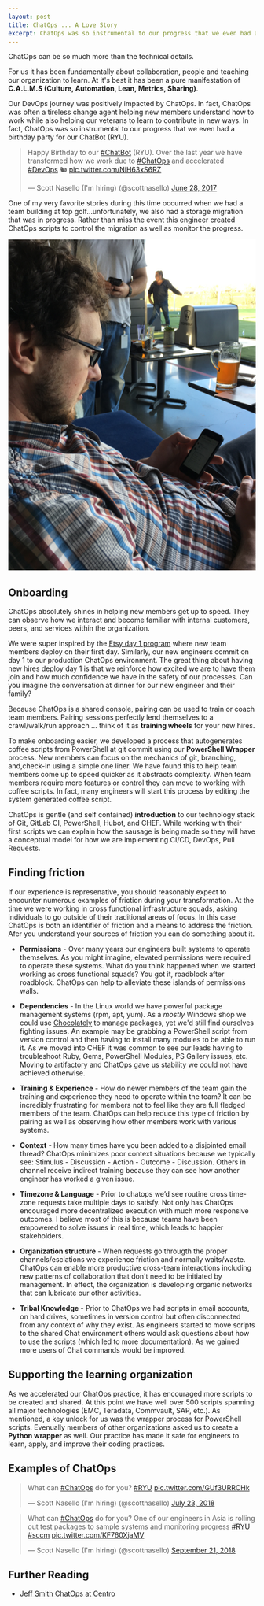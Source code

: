 ```yaml
---
layout: post
title: ChatOps ... A Love Story
excerpt: ChatOps was so instrumental to our progress that we even had a birthday part for our ChatBot (RYU)
---
```


ChatOps can be so much more than the technical details.  

For us it has been fundamentally about collaboration, people and teaching our organization to learn.  At it's best it has been a pure manifestation of **C.A.L.M.S (Culture, Automation, Lean, Metrics, Sharing)**. 

Our DevOps journey was positively impacted by ChatOps.  In fact, ChatOps was often a tireless change agent helping new members understand how to work while also helping our veterans to learn to contribute in new ways. In fact, ChatOps was so instrumental to our progress that we even had a birthday party for our ChatBot (RYU).

<blockquote class="twitter-tweet tw-align-center" data-lang="en"><p lang="en" dir="ltr">Happy Birthday to our <a href="https://twitter.com/hashtag/ChatBot?src=hash&amp;ref_src=twsrc%5Etfw">#ChatBot</a> (RYU).  Over the last year we have transformed how we work due to <a href="https://twitter.com/hashtag/ChatOps?src=hash&amp;ref_src=twsrc%5Etfw">#ChatOps</a> and accelerated <a href="https://twitter.com/hashtag/DevOps?src=hash&amp;ref_src=twsrc%5Etfw">#DevOps</a> 🐿️ <a href="https://t.co/NiH63xS6RZ">pic.twitter.com/NiH63xS6RZ</a></p>&mdash; Scott Nasello (I&#39;m hiring) (@scottnasello) <a href="https://twitter.com/scottnasello/status/880107530340286464?ref_src=twsrc%5Etfw">June 28, 2017</a></blockquote>
<script async src="https://platform.twitter.com/widgets.js" charset="utf-8"></script>

One of my very favorite stories during this time occurred when we had a team building at top golf...unfortunately, we also had a storage migration that was in progress.  Rather than miss the event this engineer created ChatOps scripts to control the migration as well as monitor the progress. 

![100 Days Challenge](/images/ChatOpsTopGolf.png)

## Onboarding
ChatOps absolutely shines in helping new members get up to speed.  They can observe how we interact and become familiar with internal customers, peers, and services within the organization.

We were super inspired by the [Etsy day 1 program](https://codeascraft.com/2012/03/13/making-it-virtually-easy-to-deploy-on-day-one/) where new team members deploy on their first day.  Similarly, our new engineers commit on day 1 to our production ChatOps environment. The great thing about having new hires deploy day 1 is that we reinforce how excited we are to have them join and how much confidence we have in the safety of our processes.  Can you imagine the conversation at dinner for our new engineer and their family? 

Because ChatOps is a shared console, pairing can be used to train or coach team members. Pairing sessions perfectly lend themselves to a crawl/walk/run approach ... think of it as **training wheels** for your new hires.

To make onboarding easier, we developed a process that autogenerates coffee scripts from PowerShell at git commit using our **PowerShell Wrapper** process.  New members can focus on the mechanics of git, branching, and,check-in using a simple one liner.  We have found this to help team members come up to speed quicker as it abstracts complexity.  When team members require more features or control they can move to working with coffee scripts.  In fact, many engineers will start this process by editing the system generated coffee script.

ChatOps is gentle (and self contained) **introduction** to our technology stack of Git, GitLab CI, PowerShell, Hubot, and CHEF.  While working with their first scripts we can explain how the sausage is being made so they will have a conceptual model for how we are implementing CI/CD, DevOps, Pull Requests.

## Finding friction
If our experience is represenative, you should reasonably expect to encounter numerous examples of friction during your transformation.  At the time we were working in cross functional infrastructure squads, asking individuals to go outside of their traditional areas of focus.  In this case ChatOps is both an identifier of friction and a means to address the friction.  Afer you understand your sources of friction you can do something about it.

* **Permissions** - Over many years our engineers built systems to operate themselves.  As you might imagine, elevated permissions were required to operate these systems.  What do you think happened when we started working as cross functional squads?  You got it, roadblock after roadblock.  ChatOps can help to alleviate these islands of permissions walls.

* **Dependencies** - In the Linux world we have powerful package management systems (rpm, apt, yum).  As a *mostly* Windows shop we could use [Chocolately](https://chocolatey.org/) to manage packages, yet we'd still find ourselves fighting issues.  An example may be grabbing a PowerShell script from version control and then having to install many modules to be able to run it. As we moved into CHEF it was common to see our leads having to troubleshoot Ruby, Gems, PowerShell Modules, PS Gallery issues, etc. Moving to artifactory and ChatOps gave us stability we could not have achieved otherwise.

* **Training & Experience** - How do newer members of the team gain the training and experience they need to operate within the team?  It can be incredibly frustrating for members not to feel like they are full fledged members of the team.  ChatOps can help reduce this type of friction by pairing as well as observing how other members work with various systems.

* **Context** - How many times have you been added to a disjointed email thread? ChatOps minimizes poor context situations because we typically see: Stimulus - Discussion - Action - Outcome - Discussion. Others in channel receive indirect training because they can see how another engineer has worked a given issue.

* **Timezone & Language** - Prior to chatops we’d see routine cross time-zone requests take multiple days to satisfy. Not only has ChatOps encouraged more decentralized execution with much more responsive outcomes.  I believe most of this is because teams have been empowered to solve issues in real time, which leads to happier stakeholders.

* **Organization structure** - When requests go througth the proper channels/esclations we experience friction and normally waits/waste. ChatOps can enable more productive cross-team interactions including new patterns of collaboration that don't need to be initiated by management.  In effect, the organization is developing organic networks that can lubricate our other activities.

* **Tribal Knowledge** - Prior to ChatOps we had scripts in email accounts, on hard drives, sometimes in version control but often disconnected from any context of why they exist.  As engineers started to move scripts to the shared Chat environment others would ask questions about how to use the scripts (which led to more documentation).  As we gained more users of Chat commands would be improved.  

## Supporting the learning organization

As we accelerated our ChatOps practice, it has encouraged more scripts to be created and shared.  At this point we have well over 500 scripts spanning all major technologies (EMC, Teradata, Commvault, SAP, etc.). As mentioned, a key unlock for us was the wrapper process for PowerShell scripts.  Evenually members of other organizations asked us to create a **Python wrapper** as well.  Our practice has made it safe for engineers to learn, apply, and improve their coding practices.  

## Examples of ChatOps

<blockquote class="twitter-tweet tw-align-center" data-lang="en"><p lang="en" dir="ltr">What can <a href="https://twitter.com/hashtag/ChatOps?src=hash&amp;ref_src=twsrc%5Etfw">#ChatOps</a> do for you?  <a href="https://twitter.com/hashtag/RYU?src=hash&amp;ref_src=twsrc%5Etfw">#RYU</a> <a href="https://t.co/GUf3URRCHk">pic.twitter.com/GUf3URRCHk</a></p>&mdash; Scott Nasello (I&#39;m hiring) (@scottnasello) <a href="https://twitter.com/scottnasello/status/1021427129001447427?ref_src=twsrc%5Etfw">July 23, 2018</a></blockquote>
<script async src="https://platform.twitter.com/widgets.js" charset="utf-8"></script>

<blockquote class="twitter-tweet tw-align-center" data-conversation="none" data-lang="en"><p lang="en" dir="ltr">What can <a href="https://twitter.com/hashtag/ChatOps?src=hash&amp;ref_src=twsrc%5Etfw">#ChatOps</a> do for you?  One of our engineers in Asia is rolling out test packages to sample systems and monitoring progress <a href="https://twitter.com/hashtag/RYU?src=hash&amp;ref_src=twsrc%5Etfw">#RYU</a> <a href="https://twitter.com/hashtag/sccm?src=hash&amp;ref_src=twsrc%5Etfw">#sccm</a> <a href="https://t.co/KF760XjaMV">pic.twitter.com/KF760XjaMV</a></p>&mdash; Scott Nasello (I&#39;m hiring) (@scottnasello) <a href="https://twitter.com/scottnasello/status/1043215568126365696?ref_src=twsrc%5Etfw">September 21, 2018</a></blockquote>
<script async src="https://platform.twitter.com/widgets.js" charset="utf-8"></script>


## Further Reading
* [Jeff Smith ChatOps at Centro](https://medium.com/@jefferysmith/chatops-chatbots-at-centro-b671ba8245da?source=linkShare-92b662589200-1537736880)

